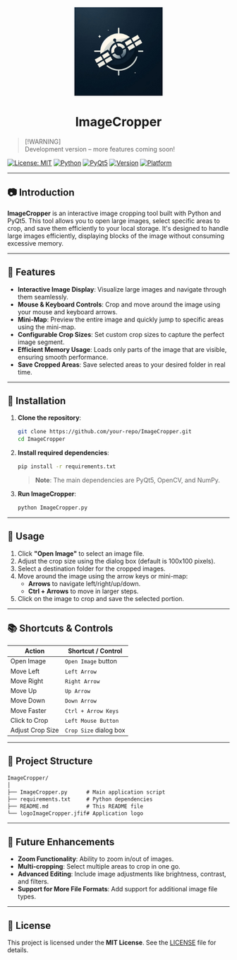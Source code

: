 
<div align="center">
  <img src="logoImageCropper.jfif" alt="ImageCropper" width="200" height="200"/>
</div>

<h1 align="center">ImageCropper</h1>

> [!WARNING]\
> Development version – more features coming soon!

[![License: MIT](https://img.shields.io/badge/License-MIT-yellow.svg)](https://opensource.org/licenses/MIT)
[![Python](https://img.shields.io/badge/python-3.8%2B-blue.svg)](https://www.python.org/)
[![PyQt5](https://img.shields.io/badge/PyQt5-5.15.2-green.svg)](https://pypi.org/project/PyQt5/)
[![Version](https://img.shields.io/badge/version-dev-orange.svg)](https://github.com/your-repo/ImageCropper)
[![Platform](https://img.shields.io/badge/platform-windows%20%7C%20macOS%20%7C%20linux-lightgrey.svg)](https://github.com/your-repo/ImageCropper)

---

## 📷 Introduction
**ImageCropper** is an interactive image cropping tool built with Python and PyQt5. This tool allows you to open large images, select specific areas to crop, and save them efficiently to your local storage. It's designed to handle large images efficiently, displaying blocks of the image without consuming excessive memory.



---

## 🚀 Features
- **Interactive Image Display**: Visualize large images and navigate through them seamlessly.
- **Mouse & Keyboard Controls**: Crop and move around the image using your mouse and keyboard arrows.
- **Mini-Map**: Preview the entire image and quickly jump to specific areas using the mini-map.
- **Configurable Crop Sizes**: Set custom crop sizes to capture the perfect image segment.
- **Efficient Memory Usage**: Loads only parts of the image that are visible, ensuring smooth performance.
- **Save Cropped Areas**: Save selected areas to your desired folder in real time.

---

## 🔧 Installation

1. **Clone the repository**:
   ```bash
   git clone https://github.com/your-repo/ImageCropper.git
   cd ImageCropper
   ```

2. **Install required dependencies**:
   ```bash
   pip install -r requirements.txt
   ```
   > **Note**: The main dependencies are PyQt5, OpenCV, and NumPy.

3. **Run ImageCropper**:
   ```bash
   python ImageCropper.py
   ```

---

## 🎨 Usage
1. Click **"Open Image"** to select an image file.
2. Adjust the crop size using the dialog box (default is 100x100 pixels).
3. Select a destination folder for the cropped images.
4. Move around the image using the arrow keys or mini-map:
   - **Arrows** to navigate left/right/up/down.
   - **Ctrl + Arrows** to move in larger steps.
5. Click on the image to crop and save the selected portion.

---

## 📚 Shortcuts & Controls

| Action                              | Shortcut / Control     |
|--------------------------------------|------------------------|
| Open Image                           | `Open Image` button    |
| Move Left                            | `Left Arrow`           |
| Move Right                           | `Right Arrow`          |
| Move Up                              | `Up Arrow`             |
| Move Down                            | `Down Arrow`           |
| Move Faster                          | `Ctrl + Arrow Keys`    |
| Click to Crop                        | `Left Mouse Button`    |
| Adjust Crop Size                     | `Crop Size` dialog box |

---

## 📂 Project Structure
```
ImageCropper/
│
├── ImageCropper.py      # Main application script
├── requirements.txt     # Python dependencies
├── README.md            # This README file
└── logoImageCropper.jfif# Application logo
```

---

## 🔮 Future Enhancements
- **Zoom Functionality**: Ability to zoom in/out of images.
- **Multi-cropping**: Select multiple areas to crop in one go.
- **Advanced Editing**: Include image adjustments like brightness, contrast, and filters.
- **Support for More File Formats**: Add support for additional image file types.

---

## 📜 License
This project is licensed under the **MIT License**. See the [LICENSE](https://opensource.org/licenses/MIT) file for details.

